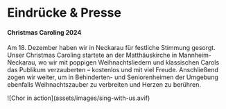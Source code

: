 <div class="grid impressions">
<div markdown="1" class="cell cell--12 cell--lg-12">

# Eindrücke & Presse

</div>
<div markdown="1" class="cell cell--12 cell--lg-6">

#### Christmas Caroling 2024

Am 18. Dezember haben wir in Neckarau für festliche Stimmung gesorgt. Unser Christmas Caroling startete an der Matthäuskirche in Mannheim-Neckarau, wo wir mit poppigen Weihnachtsliedern und klassischen Carols das Publikum verzauberten – kostenlos und mit viel Freude. Anschließend zogen wir weiter, um in Behinderten- und Seniorenheimen der Umgebung ebenfalls Weihnachtszauber zu verbreiten und Herzen zu berühren.

</div>

<div markdown="1" class="cell cell--12 cell--lg-6">
![Chor in action](assets/images/sing-with-us.avif)
</div>

</div>
